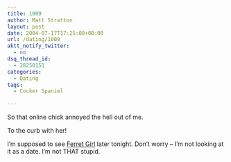 ```yaml
---
title: 1009
author: Matt Stratton
layout: post
date: 2004-07-17T17:25:00+00:00
url: /dating/1009
aktt_notify_twitter:
  - no
dsq_thread_id:
  - 28250151
categories:
  - Dating
tags:
  - Cocker Spaniel

---
```

So that online chick annoyed the hell out of me.

To the curb with her!

I&#8217;m supposed to see [Ferret Girl][1] later tonight. Don&#8217;t worry &#8211; I&#8217;m not looking at it as a date. I&#8217;m not THAT stupid.

 [1]: https://www.livejournal.com/tools/memories.bml?user=mugsy1274&keyword=Ferretgirl&filter=all